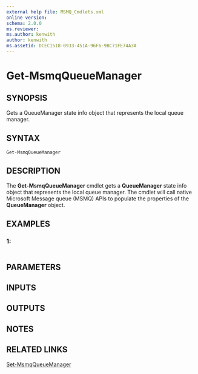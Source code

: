```yaml
---
external help file: MSMQ_Cmdlets.xml
online version: 
schema: 2.0.0
ms.reviewer:
ms.author: kenwith
author: kenwith
ms.assetid: DCEC1518-0933-451A-96F6-9BC71FE74A3A
---
```


# Get-MsmqQueueManager

## SYNOPSIS
Gets a QueueManager state info object that represents the local queue manager.

## SYNTAX

```
Get-MsmqQueueManager
```

## DESCRIPTION
The **Get-MsmqQueueManager** cmdlet gets a **QueueManager** state info object that represents the local queue manager.
The cmdlet will call native Microsoft Message queue (MSMQ) APIs to populate the properties of the **QueueManager** object.

## EXAMPLES

### 1:
```

```

## PARAMETERS

## INPUTS

## OUTPUTS

## NOTES

## RELATED LINKS

[Set-MsmqQueueManager](./Set-MsmqQueueManager.md)

